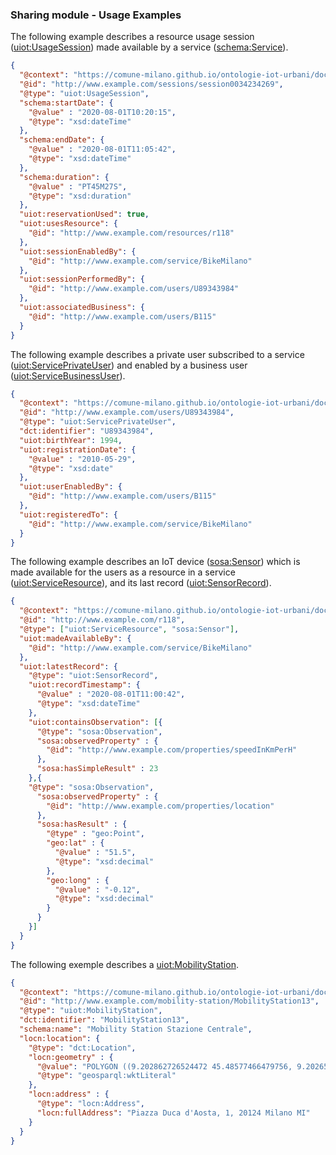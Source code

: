 ### Sharing module - Usage Examples

The following example describes a resource usage session ([uiot:UsageSession](http://www.w3id.org/urban-iot/core#UsageSession)) made available by a service ([schema:Service](http://schema.org/Service)).
```json
{
  "@context": "https://comune-milano.github.io/ontologie-iot-urbani/docs/urban-iot-context.jsonld",
  "@id": "http://www.example.com/sessions/session0034234269",
  "@type": "uiot:UsageSession",
  "schema:startDate": {
    "@value" : "2020-08-01T10:20:15",
    "@type": "xsd:dateTime"
  },
  "schema:endDate": {
    "@value" : "2020-08-01T11:05:42",
    "@type": "xsd:dateTime"
  },
  "schema:duration": {
    "@value" : "PT45M27S",
    "@type": "xsd:duration"
  },
  "uiot:reservationUsed": true,
  "uiot:usesResource": {
    "@id": "http://www.example.com/resources/r118"
  },
  "uiot:sessionEnabledBy": {
    "@id": "http://www.example.com/service/BikeMilano"
  },
  "uiot:sessionPerformedBy": {
    "@id": "http://www.example.com/users/U89343984"
  },
  "uiot:associatedBusiness": {
    "@id": "http://www.example.com/users/B115"
  }
}
```
The following example describes a private user subscribed to a service ([uiot:ServicePrivateUser](http://www.w3id.org/urban-iot/core#ServicePrivateUser)) and enabled by a business user ([uiot:ServiceBusinessUser](http://www.w3id.org/urban-iot/core#ServiceBusinessUser)).
```json
{
  "@context": "https://comune-milano.github.io/ontologie-iot-urbani/docs/urban-iot-context.jsonld",
  "@id": "http://www.example.com/users/U89343984",
  "@type": "uiot:ServicePrivateUser",
  "dct:identifier": "U89343984",
  "uiot:birthYear": 1994,
  "uiot:registrationDate": {
    "@value" : "2010-05-29",
    "@type": "xsd:date"
  },
  "uiot:userEnabledBy": {
    "@id": "http://www.example.com/users/B115"
  },
  "uiot:registeredTo": {
    "@id": "http://www.example.com/service/BikeMilano"
  }
}
```
The following example describes an IoT device ([sosa:Sensor](http://www.w3.org/ns/sosa/Sensor)) which is made available for the users as a resource in a service ([uiot:ServiceResource](http://www.w3id.org/urban-iot/core#ServiceResource)), and its last record ([uiot:SensorRecord](http://www.w3id.org/urban-iot/core#SensorRecord)).
```json
{
  "@context": "https://comune-milano.github.io/ontologie-iot-urbani/docs/urban-iot-context.jsonld",
  "@id": "http://www.example.com/r118",
  "@type": ["uiot:ServiceResource", "sosa:Sensor"],
  "uiot:madeAvailableBy": {
    "@id": "http://www.example.com/service/BikeMilano"
  },
  "uiot:latestRecord": {
    "@type": "uiot:SensorRecord",
    "uiot:recordTimestamp": {
      "@value" : "2020-08-01T11:00:42",
      "@type": "xsd:dateTime"
    },
    "uiot:containsObservation": [{
      "@type": "sosa:Observation",
      "sosa:observedProperty" : {
        "@id": "http://www.example.com/properties/speedInKmPerH"
      },
      "sosa:hasSimpleResult" : 23
    },{
    "@type": "sosa:Observation",
      "sosa:observedProperty" : {
        "@id": "http://www.example.com/properties/location"
      },
      "sosa:hasResult" : {
        "@type" : "geo:Point",
        "geo:lat" : {
          "@value" : "51.5",
          "@type": "xsd:decimal"
        },
        "geo:long" : {
          "@value" : "-0.12",
          "@type": "xsd:decimal"
        }
      }
    }]
  }
}
```
The following exemple describes a [uiot:MobilityStation](http://www.w3id.org/urban-iot/core#MobilityStation).
```json
{
  "@context": "https://comune-milano.github.io/ontologie-iot-urbani/docs/urban-iot-context.jsonld",
  "@id": "http://www.example.com/mobility-station/MobilityStation13",
  "@type": "uiot:MobilityStation",
  "dct:identifier": "MobilityStation13",
  "schema:name": "Mobility Station Stazione Centrale",
  "locn:location": {
    "@type": "dct:Location",
    "locn:geometry" : {
      "@value": "POLYGON ((9.202862726524472 45.48577466479756, 9.20265887863934 45.48560166220557, 9.203227506950498 45.48531959162287, 9.20343135483563 45.48549635601992, 9.202862726524472 45.48577466479756))",
      "@type": "geosparql:wktLiteral"
    },
    "locn:address" : {
      "@type": "locn:Address",
      "locn:fullAddress": "Piazza Duca d'Aosta, 1, 20124 Milano MI" 
    }
  }
}

```